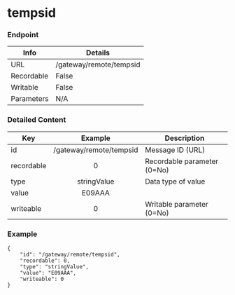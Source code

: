 # tempsid



### Endpoint

| Info  | Details |
| ------------- | ------------- |
| URL   | /gateway/remote/tempsid   |
| Recordable   | False   |
| Writable   | False   |
| Parameters  | N/A |

### Detailed Content

|  Key  | Example | Description |
| ------------- | :------: | ------------------------------ |
|  id | /gateway/remote/tempsid | Message ID (URL) |
|  recordable | 0 | Recordable parameter (0=No) |
|  type | stringValue | Data type of value |
|  value | E09AAA |  |
|  writeable | 0 | Writable parameter (0=No) |



### Example
```
{
    "id": "/gateway/remote/tempsid",
    "recordable": 0,
    "type": "stringValue",
    "value": "E09AAA",
    "writeable": 0
}
```
